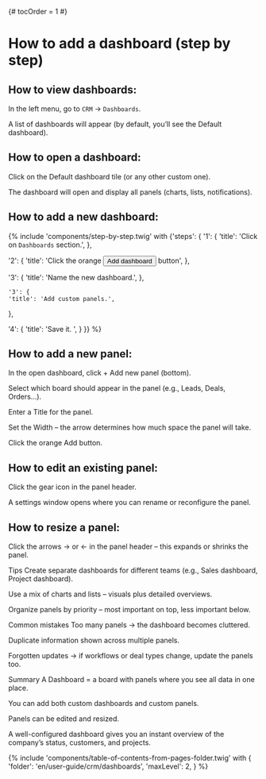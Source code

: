 {# tocOrder = 1 #}

# How to add a dashboard (step by step)

## How to view dashboards:
In the left menu, go to `CRM` → `Dashboards`.

A list of dashboards will appear (by default, you’ll see the Default dashboard).


## How to open a dashboard:
Click on the Default dashboard tile (or any other custom one).

The dashboard will open and display all panels (charts, lists, notifications).


## How to add a new dashboard:
{% include 'components/step-by-step.twig' with {'steps': {
  '1': {
    'title': 'Click on `Dashboards` section.',
  },

  '2': {
    'title': 'Click the orange <button class="btn btn-add"><span class="icon"><i class="fas fa-plus"></i><span class="text">Add dashboard</span></span></button> button',
  },

  '3': {
    'title': 'Name the new dashboard.',
  },

    '3': {
    'title': 'Add custom panels.',
  },

  '4': {
    'title': 'Save it. ',
  }
}} %}


## How to add a new panel:
In the open dashboard, click + Add new panel (bottom).

Select which board should appear in the panel (e.g., Leads, Deals, Orders…).

Enter a Title for the panel.

Set the Width – the arrow determines how much space the panel will take.

Click the orange Add button.


## How to edit an existing panel:
Click the gear icon in the panel header.

A settings window opens where you can rename or reconfigure the panel.


## How to resize a panel:
Click the arrows → or ← in the panel header – this expands or shrinks the panel.





Tips
Create separate dashboards for different teams (e.g., Sales dashboard, Project dashboard).


Use a mix of charts and lists – visuals plus detailed overviews.


Organize panels by priority – most important on top, less important below.


Common mistakes
Too many panels → the dashboard becomes cluttered.


Duplicate information shown across multiple panels.


Forgotten updates → if workflows or deal types change, update the panels too.


Summary
A Dashboard = a board with panels where you see all data in one place.


You can add both custom dashboards and custom panels.


Panels can be edited and resized.


A well-configured dashboard gives you an instant overview of the company’s status, customers, and projects.


{% include 'components/table-of-contents-from-pages-folder.twig' with {
  'folder': 'en/user-guide/crm/dashboards',
  'maxLevel': 2,
} %}